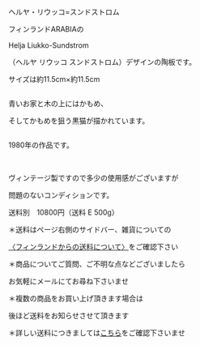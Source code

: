 <link rel="stylesheet" type="text/css" href="/assets/css/styles.css">

ヘルヤ・リウッコ=スンドストロム

フィンランドARABIAの

Helja Liukko-Sundstrom

（ヘルヤ リウッコ スンドストロム）デザインの陶板です。

サイズは約11.5cm×約11.5cm

<img alt="" src="http://blog.cnobi.jp/v1/blog/user/71e35865e9e62f3f9d70420d6124d2ab/1645486408"/> 

青いお家と木の上にはかもめ、

そしてかもめを狙う黒猫が描かれています。

<img alt="" src="http://blog.cnobi.jp/v1/blog/user/71e35865e9e62f3f9d70420d6124d2ab/1645486404"/> 

1980年の作品です。

<img alt="" src="http://blog.cnobi.jp/v1/blog/user/71e35865e9e62f3f9d70420d6124d2ab/1645486405"/> 

<img alt="" src="http://blog.cnobi.jp/v1/blog/user/71e35865e9e62f3f9d70420d6124d2ab/1645486406"/> 

<img alt="" src="http://blog.cnobi.jp/v1/blog/user/71e35865e9e62f3f9d70420d6124d2ab/1645486407"/> 

ヴィンテージ製ですので多少の使用感がございますが

問題のないコンディションです。

送料別　10800円（送料 E 500g）

＊送料はページ右側のサイドバー、雑貨についての

[〈フィンランドからの送料について〉](https://dkzakka.github.io/2005/03/31/雑貨について.html)をご確認下さい

＊商品についてご質問、ご不明な点などございましたら

お気軽にメールにてお尋ね下さいませ

＊複数の商品をお買い上げ頂きます場合は 

後ほど送料をお知らせさせて頂きます

＊詳しい送料につきましては[こちら](http://dkzakka.blog.shinobi.jp/Entry/3385/)をご確認下さいませ